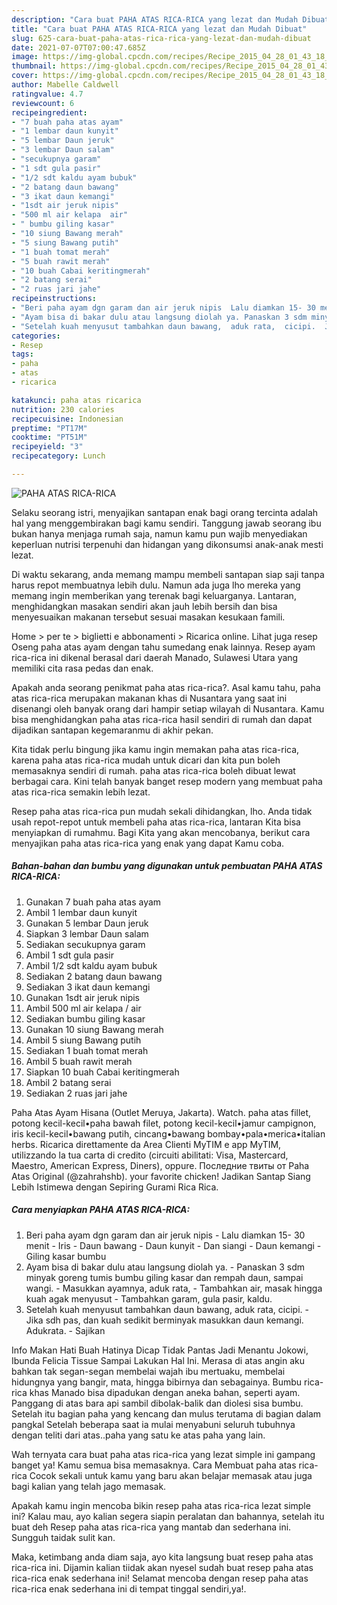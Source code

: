 ```yaml
---
description: "Cara buat PAHA ATAS RICA-RICA yang lezat dan Mudah Dibuat"
title: "Cara buat PAHA ATAS RICA-RICA yang lezat dan Mudah Dibuat"
slug: 625-cara-buat-paha-atas-rica-rica-yang-lezat-dan-mudah-dibuat
date: 2021-07-07T07:00:47.685Z
image: https://img-global.cpcdn.com/recipes/Recipe_2015_04_28_01_43_18_551_ebe4c8db5673e211216b/680x482cq70/paha-atas-rica-rica-foto-resep-utama.jpg
thumbnail: https://img-global.cpcdn.com/recipes/Recipe_2015_04_28_01_43_18_551_ebe4c8db5673e211216b/680x482cq70/paha-atas-rica-rica-foto-resep-utama.jpg
cover: https://img-global.cpcdn.com/recipes/Recipe_2015_04_28_01_43_18_551_ebe4c8db5673e211216b/680x482cq70/paha-atas-rica-rica-foto-resep-utama.jpg
author: Mabelle Caldwell
ratingvalue: 4.7
reviewcount: 6
recipeingredient:
- "7 buah paha atas ayam"
- "1 lembar daun kunyit"
- "5 lembar Daun jeruk"
- "3 lembar Daun salam"
- "secukupnya garam"
- "1 sdt gula pasir"
- "1/2 sdt kaldu ayam bubuk"
- "2 batang daun bawang"
- "3 ikat daun kemangi"
- "1sdt air jeruk nipis"
- "500 ml air kelapa  air"
- " bumbu giling kasar"
- "10 siung Bawang merah"
- "5 siung Bawang putih"
- "1 buah tomat merah"
- "5 buah rawit merah"
- "10 buah Cabai keritingmerah"
- "2 batang serai"
- "2 ruas jari jahe"
recipeinstructions:
- "Beri paha ayam dgn garam dan air jeruk nipis  Lalu diamkan 15- 30 menit  Iris Daun bawang  Daun kunyit  Dan siangi  Daun kemangi Giling kasar bumbu"
- "Ayam bisa di bakar dulu atau langsung diolah ya. Panaskan 3 sdm minyak goreng tumis bumbu giling kasar dan rempah daun, sampai wangi.  Masukkan ayamnya,  aduk rata,  Tambahkan air, masak hingga kuah agak menyusut  Tambahkan garam, gula pasir,  kaldu."
- "Setelah kuah menyusut tambahkan daun bawang,  aduk rata,  cicipi.  Jika sdh pas, dan kuah sedikit berminyak masukkan daun kemangi. Adukrata.  Sajikan"
categories:
- Resep
tags:
- paha
- atas
- ricarica

katakunci: paha atas ricarica 
nutrition: 230 calories
recipecuisine: Indonesian
preptime: "PT17M"
cooktime: "PT51M"
recipeyield: "3"
recipecategory: Lunch

---
```



![PAHA ATAS RICA-RICA](https://img-global.cpcdn.com/recipes/Recipe_2015_04_28_01_43_18_551_ebe4c8db5673e211216b/680x482cq70/paha-atas-rica-rica-foto-resep-utama.jpg)

Selaku seorang istri, menyajikan santapan enak bagi orang tercinta adalah hal yang menggembirakan bagi kamu sendiri. Tanggung jawab seorang ibu bukan hanya menjaga rumah saja, namun kamu pun wajib menyediakan keperluan nutrisi terpenuhi dan hidangan yang dikonsumsi anak-anak mesti lezat.

Di waktu  sekarang, anda memang mampu membeli santapan siap saji tanpa harus repot membuatnya lebih dulu. Namun ada juga lho mereka yang memang ingin memberikan yang terenak bagi keluarganya. Lantaran, menghidangkan masakan sendiri akan jauh lebih bersih dan bisa menyesuaikan makanan tersebut sesuai masakan kesukaan famili. 

Home &gt; per te &gt; biglietti e abbonamenti &gt; Ricarica online. Lihat juga resep Oseng paha atas ayam dengan tahu sumedang enak lainnya. Resep ayam rica-rica ini dikenal berasal dari daerah Manado, Sulawesi Utara yang memiliki cita rasa pedas dan enak.

Apakah anda seorang penikmat paha atas rica-rica?. Asal kamu tahu, paha atas rica-rica merupakan makanan khas di Nusantara yang saat ini disenangi oleh banyak orang dari hampir setiap wilayah di Nusantara. Kamu bisa menghidangkan paha atas rica-rica hasil sendiri di rumah dan dapat dijadikan santapan kegemaranmu di akhir pekan.

Kita tidak perlu bingung jika kamu ingin memakan paha atas rica-rica, karena paha atas rica-rica mudah untuk dicari dan kita pun boleh memasaknya sendiri di rumah. paha atas rica-rica boleh dibuat lewat berbagai cara. Kini telah banyak banget resep modern yang membuat paha atas rica-rica semakin lebih lezat.

Resep paha atas rica-rica pun mudah sekali dihidangkan, lho. Anda tidak usah repot-repot untuk membeli paha atas rica-rica, lantaran Kita bisa menyiapkan di rumahmu. Bagi Kita yang akan mencobanya, berikut cara menyajikan paha atas rica-rica yang enak yang dapat Kamu coba.

<!--inarticleads1-->

##### Bahan-bahan dan bumbu yang digunakan untuk pembuatan PAHA ATAS RICA-RICA:

1. Gunakan 7 buah paha atas ayam
1. Ambil 1 lembar daun kunyit
1. Gunakan 5 lembar Daun jeruk
1. Siapkan 3 lembar Daun salam
1. Sediakan secukupnya garam
1. Ambil 1 sdt gula pasir
1. Ambil 1/2 sdt kaldu ayam bubuk
1. Sediakan 2 batang daun bawang
1. Sediakan 3 ikat daun kemangi
1. Gunakan 1sdt air jeruk nipis
1. Ambil 500 ml air kelapa / air
1. Sediakan  bumbu giling kasar
1. Gunakan 10 siung Bawang merah
1. Ambil 5 siung Bawang putih
1. Sediakan 1 buah tomat merah
1. Ambil 5 buah rawit merah
1. Siapkan 10 buah Cabai keritingmerah
1. Ambil 2 batang serai
1. Sediakan 2 ruas jari jahe


Paha Atas Ayam Hisana (Outlet Meruya, Jakarta). Watch. paha atas fillet, potong kecil-kecil•paha bawah filet, potong kecil-kecil•jamur campignon, iris kecil-kecil•bawang putih, cincang•bawang bombay•pala•merica•italian herbs. Ricarica direttamente da Area Clienti MyTIM e app MyTIM, utilizzando la tua carta di credito (circuiti abilitati: Visa, Mastercard, Maestro, American Express, Diners), oppure. Последние твиты от Paha Atas Original (@zahrahshb). your favorite chicken! Jadikan Santap Siang Lebih Istimewa dengan Sepiring Gurami Rica Rica. 

<!--inarticleads2-->

##### Cara menyiapkan PAHA ATAS RICA-RICA:

1. Beri paha ayam dgn garam dan air jeruk nipis  - Lalu diamkan 15- 30 menit  - Iris - Daun bawang  - Daun kunyit  - Dan siangi  - Daun kemangi - Giling kasar bumbu
1. Ayam bisa di bakar dulu atau langsung diolah ya. - Panaskan 3 sdm minyak goreng tumis bumbu giling kasar dan rempah daun, sampai wangi.  - Masukkan ayamnya,  aduk rata,  - Tambahkan air, masak hingga kuah agak menyusut  - Tambahkan garam, gula pasir,  kaldu.
1. Setelah kuah menyusut tambahkan daun bawang,  aduk rata,  cicipi.  - Jika sdh pas, dan kuah sedikit berminyak masukkan daun kemangi. Adukrata.  - Sajikan


Info Makan Hati Buah Hatinya Dicap Tidak Pantas Jadi Menantu Jokowi, Ibunda Felicia Tissue Sampai Lakukan Hal Ini. Merasa di atas angin aku bahkan tak segan-segan membelai wajah ibu mertuaku, membelai hidungnya yang bangir, mata, hingga bibirnya dan sebagainya. Bumbu rica-rica khas Manado bisa dipadukan dengan aneka bahan, seperti ayam. Panggang di atas bara api sambil dibolak-balik dan diolesi sisa bumbu. Setelah itu bagian paha yang kencang dan mulus terutama di bagian dalam pangkal Setelah beberapa saat ia mulai menyabuni seluruh tubuhnya dengan teliti dari atas..paha yang satu ke atas paha yang lain. 

Wah ternyata cara buat paha atas rica-rica yang lezat simple ini gampang banget ya! Kamu semua bisa memasaknya. Cara Membuat paha atas rica-rica Cocok sekali untuk kamu yang baru akan belajar memasak atau juga bagi kalian yang telah jago memasak.

Apakah kamu ingin mencoba bikin resep paha atas rica-rica lezat simple ini? Kalau mau, ayo kalian segera siapin peralatan dan bahannya, setelah itu buat deh Resep paha atas rica-rica yang mantab dan sederhana ini. Sungguh taidak sulit kan. 

Maka, ketimbang anda diam saja, ayo kita langsung buat resep paha atas rica-rica ini. Dijamin kalian tiidak akan nyesel sudah buat resep paha atas rica-rica enak sederhana ini! Selamat mencoba dengan resep paha atas rica-rica enak sederhana ini di tempat tinggal sendiri,ya!.

